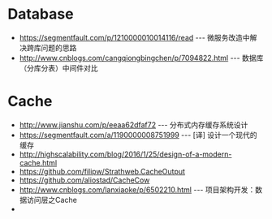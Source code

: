 # Database
* https://segmentfault.com/p/1210000010014116/read --- 微服务改造中解决跨库问题的思路
* http://www.cnblogs.com/cangqiongbingchen/p/7094822.html --- 数据库（分库分表）中间件对比
# Cache
* http://www.jianshu.com/p/eeaa62dfaf72 --- 分布式内存缓存系统设计
* https://segmentfault.com/a/1190000008751999 --- [译] 设计一个现代的缓存 
* http://highscalability.com/blog/2016/1/25/design-of-a-modern-cache.html
* https://github.com/filipw/Strathweb.CacheOutput
* https://github.com/aliostad/CacheCow
* http://www.cnblogs.com/lanxiaoke/p/6502210.html --- 项目架构开发：数据访问层之Cache 
* 
